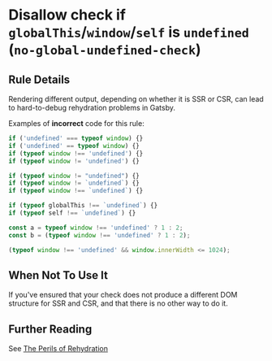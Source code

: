 # Disallow check if `globalThis`/`window`/`self` is `undefined` (`no-global-undefined-check`)

## Rule Details

Rendering different output, depending on whether it is SSR or CSR, can lead to hard-to-debug rehydration problems in Gatsby.

Examples of **incorrect** code for this rule:

```js
if ('undefined' === typeof window) {}
if ('undefined' == typeof window) {}
if (typeof window !== 'undefined') {}
if (typeof window != 'undefined') {}

if (typeof window != "undefined") {}
if (typeof window != `undefined`) {}
if (typeof window !== `undefined`) {}

if (typeof globalThis !== `undefined`) {}
if (typeof self !== `undefined`) {}

const a = typeof window !== 'undefined' ? 1 : 2;
const b = (typeof window !== 'undefined' ? 1 : 2);

(typeof window !== 'undefined' && window.innerWidth <= 1024);
```

## When Not To Use It

If you've ensured that your check does not produce a different DOM structure for SSR and CSR, and that there is no other way to do it.

## Further Reading

See [The Perils of Rehydration](https://www.joshwcomeau.com/react/the-perils-of-rehydration/)
